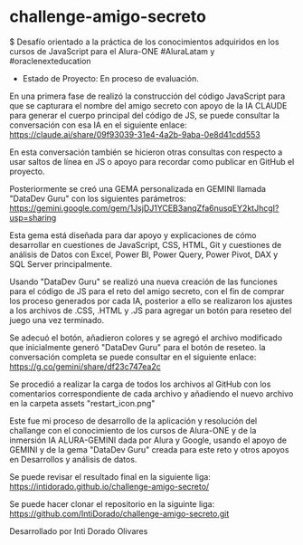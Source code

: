 # challenge-amigo-secreto
$ Desafío orientado a la práctica de los conocimientos adquiridos en los cursos de JavaScript para el Alura-ONE
#AluraLatam y #oraclenexteducation

- Estado de Proyecto: En proceso de evaluación.

En una primera fase de realizó la construcción del código JavaScript para que se capturara el nombre del amigo secreto con apoyo de la IA CLAUDE para generar el cuerpo principal del código de JS, se puede consultar la conversación con esa IA en el siguiente enlace:
    https://claude.ai/share/09f93039-31e4-4a2b-9aba-0e8d41cdd553

En esta conversación también se hicieron otras consultas con respecto a usar saltos de línea en JS o apoyo para recordar como publicar en GitHub el proyecto.

Posteriormente se creó una GEMA personalizada en GEMINI llamada "DataDev Guru" con los siguientes parámetros:
    https://gemini.google.com/gem/1JsjDJ1YCEB3anqZfa6nusqEY2ktJhcgI?usp=sharing

Esta gema está diseñada para dar apoyo y explicaciones de cómo desarrollar en cuestiones de JavaScript, CSS, HTML, Git y cuestiones de análisis de Datos con Excel, Power BI, Power Query, Power Pivot, DAX y SQL Server principalmente.

Usando "DataDev Guru" se realizó una nueva creación de las funciones para el código de JS para el reto del amigo secreto, con el fin de comprar los proceso generados por cada IA, posterior a ello se realizaron los ajustes a los archivos de .CSS, .HTML y .JS para agregar un botón para reseteo del juego una vez terminado.

Se adecuó el botón, añadieron colores y se agregó el archivo modificado que inicialmente generó "DataDev Guru" para el botón de reseteo. la conversación completa se puede consultar en el siguiente enlace:
    https://g.co/gemini/share/df23c747ea2c

Se procedió a realizar la carga de todos los archivos al GitHub con los comentarios correspondiente de cada archivo y añadiendo el nuevo archivo en la carpeta assets "restart_icon.png"

Este fue mi proceso de desarrollo de la aplicación y resolución del challange con el conocimiento de los cursos de Alura-ONE y de la inmersión IA ALURA-GEMINI dada por Alura y Google, usando el apoyo de GEMINI y de la gema "DataDev Guru" creada para este reto y otros apoyos en Desarrollos y análisis de datos.

Se puede revisar el resultado final en la siguiente liga:
    https://intidorado.github.io/challenge-amigo-secreto/

Se puede hacer clonar el repositorio en la siguinte liga:
    https://github.com/IntiDorado/challenge-amigo-secreto.git

Desarrollado por Inti Dorado Olivares
